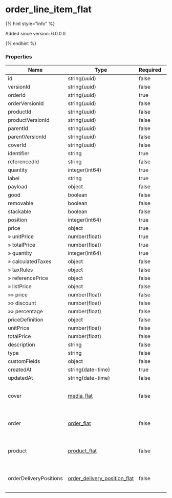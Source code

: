 
# order_line_item_flat

{% hint style="info" %}

Added since version: 6.0.0.0

{% endhint %}

### Properties

|Name|Type|Required|Restrictions|Description|
|---|---|---|---|---|
|id|string(uuid)|false|none|none|
|versionId|string(uuid)|false|none|none|
|orderId|string(uuid)|true|none|none|
|orderVersionId|string(uuid)|false|none|none|
|productId|string(uuid)|false|none|none|
|productVersionId|string(uuid)|false|none|none|
|parentId|string(uuid)|false|none|none|
|parentVersionId|string(uuid)|false|none|none|
|coverId|string(uuid)|false|none|none|
|identifier|string|true|none|none|
|referencedId|string|false|none|none|
|quantity|integer(int64)|true|none|none|
|label|string|true|none|none|
|payload|object|false|none|none|
|good|boolean|false|none|none|
|removable|boolean|false|none|none|
|stackable|boolean|false|none|none|
|position|integer(int64)|true|none|none|
|price|object|true|none|none|
|» unitPrice|number(float)|true|none|none|
|» totalPrice|number(float)|true|none|none|
|» quantity|integer(int64)|true|none|none|
|» calculatedTaxes|object|false|none|none|
|» taxRules|object|false|none|none|
|» referencePrice|object|false|none|none|
|» listPrice|object|false|none|none|
|»» price|number(float)|false|none|none|
|»» discount|number(float)|false|none|none|
|»» percentage|number(float)|false|none|none|
|priceDefinition|object|false|none|none|
|unitPrice|number(float)|false|none|none|
|totalPrice|number(float)|false|none|none|
|description|string|false|none|none|
|type|string|false|none|none|
|customFields|object|false|none|none|
|createdAt|string(date-time)|true|read-only|none|
|updatedAt|string(date-time)|false|read-only|none|
|cover|[media_flat](/schema/media_flat)|false|none|Added since version: 6.0.0.0|
|order|[order_flat](/schema/order_flat)|false|none|Added since version: 6.0.0.0|
|product|[product_flat](/schema/product_flat)|false|none|Added since version: 6.0.0.0|
|orderDeliveryPositions|[order_delivery_position_flat](/schema/order_delivery_position_flat)|false|none|Added since version: 6.0.0.0|
